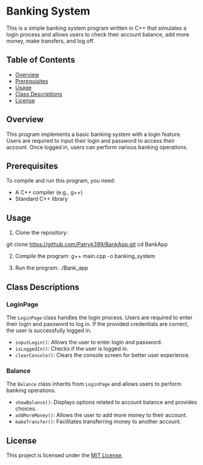 # Banking System

This is a simple banking system program written in C++ that simulates a login process and allows users to check their account balance, add more money, make transfers, and log off.

## Table of Contents
- [Overview](#overview)
- [Prerequisites](#prerequisites)
- [Usage](#usage)
- [Class Descriptions](#class-descriptions)
- [License](#license)

## Overview

This program implements a basic banking system with a login feature. Users are required to input their login and password to access their account. Once logged in, users can perform various banking operations.

## Prerequisites

To compile and run this program, you need:
- A C++ compiler (e.g., g++)
- Standard C++ library

## Usage

1. Clone the repository:

git clone https://github.com/Patryk399/BankApp.git
cd BankApp


2. Compile the program:
g++ main.cpp -o banking_system


3. Run the program:
 ./Bank_app


## Class Descriptions

### LoginPage

The `LoginPage` class handles the login process. Users are required to enter their login and password to log in. If the provided credentials are correct, the user is successfully logged in.

- `inputLogin()`: Allows the user to enter login and password.
- `isLoggedIn()`: Checks if the user is logged in.
- `clearConsole()`: Clears the console screen for better user experience.

### Balance

The `Balance` class inherits from `LoginPage` and allows users to perform banking operations.

- `showBalance()`: Displays options related to account balance and provides choices.
- `addMoreMoney()`: Allows the user to add more money to their account.
- `makeTransfer()`: Facilitates transferring money to another account.

## License

This project is licensed under the [MIT License](LICENSE).
